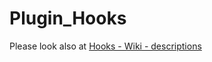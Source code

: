 # Plugin_Hooks
Please look also at <a href=https://github.com/gtbu/Typesetter5.2/wiki/Addon-Dev-%E2%80%93-Hooks> Hooks - Wiki - descriptions</a>
